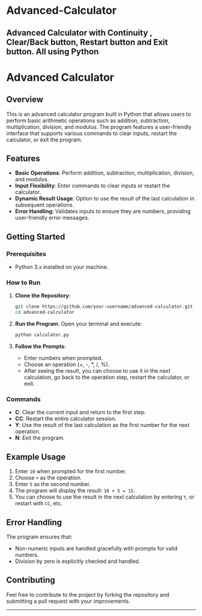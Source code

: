 # Advanced-Calculator
Advanced Calculator with Continuity , Clear/Back button, Restart button and Exit button. All using Python
---
# Advanced Calculator

## Overview

This is an advanced calculator program built in Python that allows users to perform basic arithmetic operations such as addition, subtraction, multiplication, division, and modulus. The program features a user-friendly interface that supports various commands to clear inputs, restart the calculator, or exit the program.

## Features

- **Basic Operations**: Perform addition, subtraction, multiplication, division, and modulus.
- **Input Flexibility**: Enter commands to clear inputs or restart the calculator.
- **Dynamic Result Usage**: Option to use the result of the last calculation in subsequent operations.
- **Error Handling**: Validates inputs to ensure they are numbers, providing user-friendly error messages.

## Getting Started

### Prerequisites

- Python 3.x installed on your machine.

### How to Run

1. **Clone the Repository**:
   ```bash
   git clone https://github.com/your-username/advanced-calculator.git
   cd advanced-calculator
   ```

2. **Run the Program**:
   Open your terminal and execute:
   ```bash
   python calculator.py
   ```

3. **Follow the Prompts**: 
   - Enter numbers when prompted.
   - Choose an operation (+, -, *, /, %).
   - After seeing the result, you can choose to use it in the next calculation, go back to the operation step, restart the calculator, or exit.

### Commands

- **C**: Clear the current input and return to the first step.
- **CC**: Restart the entire calculator session.
- **Y**: Use the result of the last calculation as the first number for the next operation.
- **N**: Exit the program.

## Example Usage

1. Enter `10` when prompted for the first number.
2. Choose `+` as the operation.
3. Enter `5` as the second number.
4. The program will display the result: `10 + 5 = 15`.
5. You can choose to use the result in the next calculation by entering `Y`, or restart with `CC`, etc.

## Error Handling

The program ensures that:
- Non-numeric inputs are handled gracefully with prompts for valid numbers.
- Division by zero is explicitly checked and handled.

## Contributing

Feel free to contribute to the project by forking the repository and submitting a pull request with your improvements.

---
